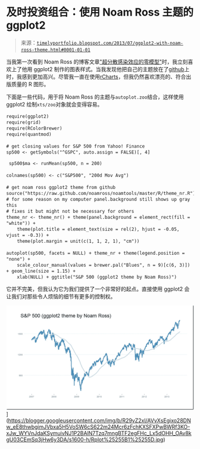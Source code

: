 <!--yml

分类：未分类

日期：2024-05-18 14:58:52

-->

# 及时投资组合：使用 Noam Ross 主题的 ggplot2

> 来源：[`timelyportfolio.blogspot.com/2013/07/ggplot2-with-noam-ross-theme.html#0001-01-01`](http://timelyportfolio.blogspot.com/2013/07/ggplot2-with-noam-ross-theme.html#0001-01-01)

当我第一次看到 Noam Ross 的博客文章["超分散感染效应的零模型"](http://www.noamross.net/blog/2013/6/12/multi-infection-overdispersed.html)时，我立刻喜欢上了他用 ggplot2 制作的图表样式。当我发现他把自己的主题放在了[github](https://github.com/noamross/noamtools/blob/master/R/theme_nr.R)上时，我感到更加高兴。尽管我一直在使用[rCharts](http://rcharts.io/site)，但我仍然喜欢漂亮的、符合出版质量的 R 图形。

下面是一些代码，用于将 Noam Ross 的主题与`autoplot.zoo`结合，这样使用 ggplot2 绘制`xts/zoo`对象就会变得容易。

```
require(ggplot2)
require(grid)
require(RColorBrewer)
require(quantmod)

# get closing values for S&P 500 from Yahoo! Finance
sp500 <- getSymbols("^GSPC", auto.assign = FALSE)[, 4] 
```

```
 sp500$ma <- runMean(sp500, n = 200)

colnames(sp500) <- c("S&P500", "200d Mov Avg")

# get noam ross ggplot2 theme from github
source("https://raw.github.com/noamross/noamtools/master/R/theme_nr.R")
# for some reason on my computer panel.background still shows up gray this
# fixes it but might not be necessary for others
theme_nr <- theme_nr() + theme(panel.background = element_rect(fill = "white")) + 
    theme(plot.title = element_text(size = rel(2), hjust = -0.05, vjust = -0.3)) + 
    theme(plot.margin = unit(c(1, 1, 2, 1), "cm"))

autoplot(sp500, facets = NULL) + theme_nr + theme(legend.position = "none") + 
    scale_colour_manual(values = brewer.pal("Blues", n = 9)[c(6, 3)]) + geom_line(size = 1.15) + 
    xlab(NULL) + ggtitle("S&P 500 (ggplot2 theme by Noam Ross)") 
```

它并不完美，但我认为它为我们提供了一个非常好的起点。直接使用 ggplot2 会让我们对那些令人烦恼的细节有更多的控制权。

![Rplot](img/0ce99144b9317f9256056c236813eebb.png "Rplot")](https://blogger.googleusercontent.com/img/b/R29vZ2xl/AVvXsEgixo28DNw_eE8thwbgimJVbxa5H5VoSW6cS622m24Mcr6zFchKXSFXPwBWRf3KO-xJw_WYVnJdaKSymuivNJ1P2BAlN7Tzq7mngBTF2egFHc_Lx5dOHH_OAv8kgU03CEmSq3jHw6y3DA/s1600-h/Rplot%25255B1%25255D.jpg)
